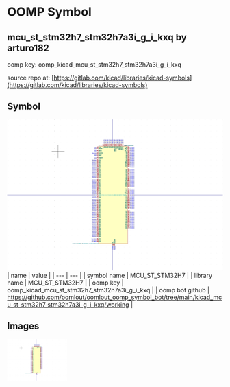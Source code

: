 # OOMP Symbol  
## mcu_st_stm32h7_stm32h7a3i_g_i_kxq  by arturo182  
  
oomp key: oomp_kicad_mcu_st_stm32h7_stm32h7a3i_g_i_kxq  
  
source repo at: [https://gitlab.com/kicad/libraries/kicad-symbols](https://gitlab.com/kicad/libraries/kicad-symbols)  
## Symbol  
  
[![working.png](working_600.png)](working.png)  
| name | value | 
| --- | --- | 
| symbol name | MCU_ST_STM32H7 | 
| library name | MCU_ST_STM32H7 | 
| oomp key | oomp_kicad_mcu_st_stm32h7_stm32h7a3i_g_i_kxq | 
| oomp bot github | https://github.com/oomlout/oomlout_oomp_symbol_bot/tree/main/kicad_mcu_st_stm32h7_stm32h7a3i_g_i_kxq/working | 
## Images  
  
[![working.png](working_140.png)](working.png)  
